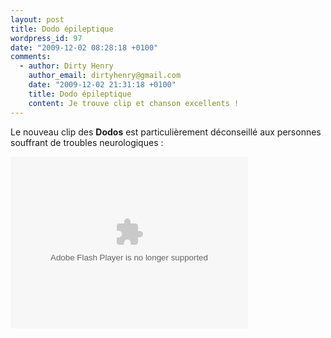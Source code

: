 ```yaml
---
layout: post
title: Dodo épileptique
wordpress_id: 97
date: "2009-12-02 08:28:18 +0100"
comments:
  - author: Dirty Henry
    author_email: dirtyhenry@gmail.com
    date: "2009-12-02 21:31:18 +0100"
    title: Dodo épileptique
    content: Je trouve clip et chanson excellents !
---
```


Le nouveau clip des **Dodos** est particulièrement déconseillé aux personnes
souffrant de troubles neurologiques :

<object width="380" height="275" id="delve_playerf41db15d64b449eaa0064d5529d83f23334260o" classid="clsid:D27CDB6E-AE6D-11cf-96B8-444553540000"><param name="movie" value="http://assets.delvenetworks.com/player/loader.swf"/><param name="wmode" value="window"/><param name="allowScriptAccess" value="always"/><param name="allowFullScreen" value="true"/><param name="flashvars" value="mediaId=3eb73d027a8e4208b5db7518097acdc6&playerForm=88a26316a62d4655a806dda0da4e95ca&autoplayNextClip=true"/><embed src="http://assets.delvenetworks.com/player/loader.swf" name="delve_playerf41db15d64b449eaa0064d5529d83f23334260e" wmode="window" width="380" height="275" allowScriptAccess="always" allowFullScreen="true" type="application/x-shockwave-flash" pluginspage="http://www.adobe.com/go/getflashplayer" flashvars="mediaId=3eb73d027a8e4208b5db7518097acdc6&playerForm=88a26316a62d4655a806dda0da4e95ca&autoplayNextClip=true"></embed></object>

